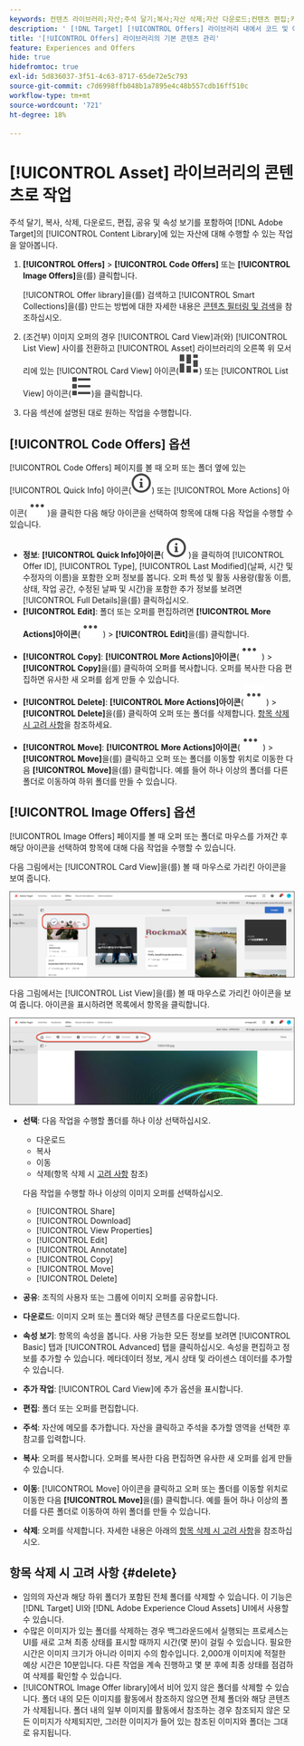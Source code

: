 ```yaml
---
keywords: 컨텐츠 라이브러리;자산;주석 달기;복사;자산 삭제;자산 다운로드;컨텐츠 편집;카드 공유;컨텐츠 속성 보기
description: ' [!DNL Target] [!UICONTROL Offers] 라이브러리 내에서 코드 및 이미지 오퍼를 구성하고 최적화하는 프로세스를 기본으로 제공합니다.'
title: '[!UICONTROL Offers] 라이브러리의 기본 콘텐츠 관리'
feature: Experiences and Offers
hide: true
hidefromtoc: true
exl-id: 5d836037-3f51-4c63-8717-65de72e5c793
source-git-commit: c7d6998ffb048b1a7895e4c48b557cdb16ff510c
workflow-type: tm+mt
source-wordcount: '721'
ht-degree: 18%

---
```


# [!UICONTROL Asset] 라이브러리의 콘텐츠로 작업

주석 달기, 복사, 삭제, 다운로드, 편집, 공유 및 속성 보기를 포함하여 [!DNL Adobe Target]의 [!UICONTROL Content Library]에 있는 자산에 대해 수행할 수 있는 작업을 알아봅니다.

1. **[!UICONTROL Offers]** > **[!UICONTROL Code Offers]** 또는 **[!UICONTROL Image Offers]**&#x200B;을(를) 클릭합니다.

   [!UICONTROL Offer library]을(를) 검색하고 [!UICONTROL Smart Collections]을(를) 만드는 방법에 대한 자세한 내용은 [콘텐츠 필터링 및 검색](/help/main/c-experiences/c-manage-content/filter-and-search-content.md#concept_3B59B8F025BF4CEA82ECC5199D365276)을 참조하십시오.

1. (조건부) 이미지 오퍼의 경우 [!UICONTROL Card View]과(와) [!UICONTROL List View] 사이를 전환하고 [!UICONTROL Asset] 라이브러리의 오른쪽 위 모서리에 있는 [!UICONTROL Card View] 아이콘(![카드 보기 아이콘](/help/main/assets/icons/ViewCard.svg)) 또는 [!UICONTROL List View] 아이콘(![목록 보기 아이콘](/help/main/assets/icons/ViewList.svg))을 클릭합니다.

1. 다음 섹션에 설명된 대로 원하는 작업을 수행합니다.

## [!UICONTROL Code Offers] 옵션

[!UICONTROL Code Offers] 페이지를 볼 때 오퍼 또는 폴더 옆에 있는 [!UICONTROL Quick Info] 아이콘(![빠른 정보 아이콘](/help/main/assets/icons/InfoOutline.svg)) 또는 [!UICONTROL More Actions] 아이콘(![추가 작업 아이콘](/help/main/assets/icons/MoreSmallList.svg))을 클릭한 다음 해당 아이콘을 선택하여 항목에 대해 다음 작업을 수행할 수 있습니다.

* **정보**: **[!UICONTROL Quick Info]아이콘**( ![빠른 정보 아이콘](/help/main/assets/icons/InfoOutline.svg) )을 클릭하여 [!UICONTROL Offer ID], [!UICONTROL Type], [!UICONTROL Last Modified](날짜, 시간 및 수정자의 이름)을 포함한 오퍼 정보를 봅니다. 오퍼 특성 및 활동 사용량(활동 이름, 상태, 작업 공간, 수정된 날짜 및 시간)을 포함한 추가 정보를 보려면 [!UICONTROL Full Details]을(를) 클릭하십시오.
* **[!UICONTROL Edit]**: 폴더 또는 오퍼를 편집하려면 **[!UICONTROL More Actions]아이콘**(![추가 작업 아이콘](/help/main/assets/icons/MoreSmallList.svg) ) > **[!UICONTROL Edit]**&#x200B;을(를) 클릭합니다.
* **[!UICONTROL Copy]**: **[!UICONTROL More Actions]아이콘**(![추가 작업 아이콘](/help/main/assets/icons/MoreSmallList.svg) ) > **[!UICONTROL Copy]**&#x200B;을(를) 클릭하여 오퍼를 복사합니다. 오퍼를 복사한 다음 편집하면 유사한 새 오퍼를 쉽게 만들 수 있습니다.
* **[!UICONTROL Delete]**: **[!UICONTROL More Actions]아이콘**(![추가 작업 아이콘](/help/main/assets/icons/MoreSmallList.svg) ) > **[!UICONTROL Delete]**&#x200B;을(를) 클릭하여 오퍼 또는 폴더를 삭제합니다. [항목 삭제 시 고려 사항](#delete)을 참조하세요.
* **[!UICONTROL Move]**: **[!UICONTROL More Actions]아이콘**(![추가 작업 아이콘](/help/main/assets/icons/MoreSmallList.svg) ) > **[!UICONTROL Move]**&#x200B;을(를) 클릭하고 오퍼 또는 폴더를 이동할 위치로 이동한 다음 **[!UICONTROL Move]**&#x200B;을(를) 클릭합니다. 예를 들어 하나 이상의 폴더를 다른 폴더로 이동하여 하위 폴더를 만들 수 있습니다.

## [!UICONTROL Image Offers] 옵션

[!UICONTROL Image Offers] 페이지를 볼 때 오퍼 또는 폴더로 마우스를 가져간 후 해당 아이콘을 선택하여 항목에 대해 다음 작업을 수행할 수 있습니다.

다음 그림에서는 [!UICONTROL Card View]을(를) 볼 때 마우스로 가리킨 아이콘을 보여 줍니다.

![카드 보기에서 이미지 오퍼 탭에 있는 아이콘 가리키기](/help/main/c-experiences/c-manage-content/assets/image-offers-hover-icons-new.png)

다음 그림에서는 [!UICONTROL List View]을(를) 볼 때 마우스로 가리킨 아이콘을 보여 줍니다. 아이콘을 표시하려면 목록에서 항목을 클릭합니다.

![목록 보기에 있는 경우 이미지 오퍼 탭에서 아이콘 가리키기](/help/main/c-experiences/c-manage-content/assets/list-view-hover-new.png)

* **선택**: 다음 작업을 수행할 폴더를 하나 이상 선택하십시오.

   * 다운로드
   * 복사
   * 이동
   * 삭제(항목 삭제 시 [고려 사항](#delete) 참조)

  다음 작업을 수행할 하나 이상의 이미지 오퍼를 선택하십시오.

   * [!UICONTROL Share]
   * [!UICONTROL Download]
   * [!UICONTROL View Properties]
   * [!UICONTROL Edit]
   * [!UICONTROL Annotate]
   * [!UICONTROL Copy]
   * [!UICONTROL Move]
   * [!UICONTROL Delete]


* **공유**: 조직의 사용자 또는 그룹에 이미지 오퍼를 공유합니다.
* **다운로드**: 이미지 오퍼 또는 폴더와 해당 콘텐츠를 다운로드합니다.
* **속성 보기**: 항목의 속성을 봅니다. 사용 가능한 모든 정보를 보려면 [!UICONTROL Basic] 탭과 [!UICONTROL Advanced] 탭을 클릭하십시오. 속성을 편집하고 정보를 추가할 수 있습니다. 메타데이터 정보, 게시 상태 및 라이센스 데이터를 추가할 수 있습니다.
* **추가 작업**: [!UICONTROL Card View]에 추가 옵션을 표시합니다.
* **편집**: 폴더 또는 오퍼를 편집합니다.
* **주석**: 자산에 메모를 추가합니다. 자산을 클릭하고 주석을 추가할 영역을 선택한 후 참고를 입력합니다.
* **복사**: 오퍼를 복사합니다. 오퍼를 복사한 다음 편집하면 유사한 새 오퍼를 쉽게 만들 수 있습니다.
* **이동**: [!UICONTROL Move] 아이콘을 클릭하고 오퍼 또는 폴더를 이동할 위치로 이동한 다음 **[!UICONTROL Move]**&#x200B;을(를) 클릭합니다. 예를 들어 하나 이상의 폴더를 다른 폴더로 이동하여 하위 폴더를 만들 수 있습니다.
* **삭제**: 오퍼를 삭제합니다. 자세한 내용은 아래의 [항목 삭제 시 고려 사항](#delete)을 참조하십시오.

## 항목 삭제 시 고려 사항 {#delete}

* 임의의 자산과 해당 하위 폴더가 포함된 전체 폴더를 삭제할 수 있습니다. 이 기능은 [!DNL Target] UI와 [!DNL Adobe Experience Cloud Assets] UI에서 사용할 수 있습니다.
* 수많은 이미지가 있는 폴더를 삭제하는 경우 백그라운드에서 실행되는 프로세스는 UI를 새로 고쳐 최종 상태를 표시할 때까지 시간(몇 분)이 걸릴 수 있습니다. 필요한 시간은 이미지 크기가 아니라 이미지 수의 함수입니다. 2,000개 이미지에 적절한 예상 시간은 10분입니다. 다른 작업을 계속 진행하고 몇 분 후에 최종 상태를 점검하여 삭제를 확인할 수 있습니다.
* [!UICONTROL Image Offer library]에서 비어 있지 않은 폴더를 삭제할 수 있습니다. 폴더 내의 모든 이미지를 활동에서 참조하지 않으면 전체 폴더와 해당 콘텐츠가 삭제됩니다. 폴더 내의 일부 이미지를 활동에서 참조하는 경우 참조되지 않은 모든 이미지가 삭제되지만, 그러한 이미지가 들어 있는 참조된 이미지와 폴더는 그대로 유지됩니다.
